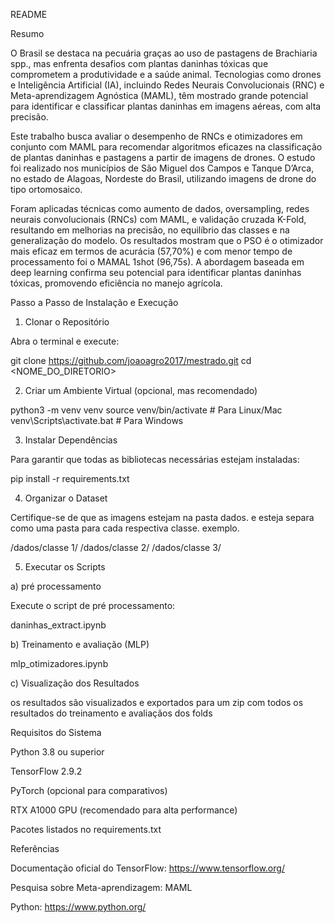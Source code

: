 README

Resumo

O Brasil se destaca na pecuária graças ao uso de pastagens de Brachiaria spp., mas enfrenta desafios com plantas daninhas tóxicas que comprometem a produtividade e a saúde animal. Tecnologias como drones e Inteligência Artificial (IA), incluindo Redes Neurais Convolucionais (RNC) e Meta-aprendizagem Agnóstica (MAML), têm mostrado grande potencial para identificar e classificar plantas daninhas em imagens aéreas, com alta precisão.

Este trabalho busca avaliar o desempenho de RNCs e otimizadores em conjunto com MAML para recomendar algoritmos eficazes na classificação de plantas daninhas e pastagens a partir de imagens de drones. O estudo foi realizado nos municípios de São Miguel dos Campos e Tanque D’Arca, no estado de Alagoas, Nordeste do Brasil, utilizando imagens de drone do tipo ortomosaico.

Foram aplicadas técnicas como aumento de dados, oversampling, redes neurais convolucionais (RNCs) com MAML, e validação cruzada K-Fold, resultando em melhorias na precisão, no equilíbrio das classes e na generalização do modelo. Os resultados mostram que o PSO é o otimizador mais eficaz em termos de acurácia (57,70%) e com menor tempo de processamento foi o MAMAL 1shot (96,75s). A abordagem baseada em deep learning confirma seu potencial para identificar plantas daninhas tóxicas, promovendo eficiência no manejo agrícola.

Passo a Passo de Instalação e Execução

1. Clonar o Repositório

Abra o terminal e execute:

git clone https://github.com/joaoagro2017/mestrado.git
cd <NOME_DO_DIRETORIO>

2. Criar um Ambiente Virtual (opcional, mas recomendado)

python3 -m venv venv
source venv/bin/activate # Para Linux/Mac
venv\Scripts\activate.bat # Para Windows

3. Instalar Dependências

Para garantir que todas as bibliotecas necessárias estejam instaladas:

pip install -r requirements.txt

4. Organizar o Dataset

Certifique-se de que as imagens estejam na pasta dados. e esteja separa como uma pasta para cada respectiva classe.
exemplo.

/dados/classe 1/
/dados/classe 2/
/dados/classe 3/

5. Executar os Scripts

a) pré processamento

Execute o script de pré processamento:

daninhas_extract.ipynb

b) Treinamento e avaliação (MLP)

mlp_otimizadores.ipynb

c) Visualização dos Resultados

os resultados são visualizados e exportados para um zip com todos os resultados do treinamento e avaliaçãos dos folds


Requisitos do Sistema

Python 3.8 ou superior

TensorFlow 2.9.2

PyTorch (opcional para comparativos)

RTX A1000 GPU (recomendado para alta performance)

Pacotes listados no requirements.txt

Referências

Documentação oficial do TensorFlow: https://www.tensorflow.org/

Pesquisa sobre Meta-aprendizagem: MAML

Python: https://www.python.org/

